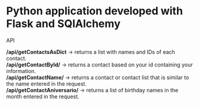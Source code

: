 # Python application developed with Flask and SQlAlchemy  

API  

**/api/getContactsAsDict** -> returns a list with names and IDs of each contact.  
**/api/getContactById/<id>** -> returns a contact based on your id containing your information.  
**/api/getContactName/<name>** -> returns a contact or contact list that is similar to the name entered in the request.  
**/api/getContactAniversario/<month>** -> returns a list of birthday names in the month entered in the request.  


